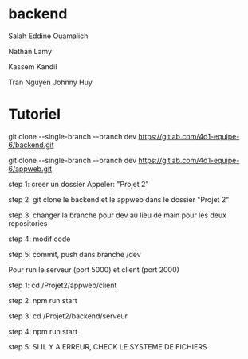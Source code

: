 # backend

Salah Eddine Ouamalich

Nathan Lamy

Kassem Kandil

Tran Nguyen Johnny Huy

# Tutoriel

git clone --single-branch --branch dev https://gitlab.com/4d1-equipe-6/backend.git

git clone --single-branch --branch dev https://gitlab.com/4d1-equipe-6/appweb.git

step 1: creer un dossier Appeler: "Projet 2"

step 2: git clone le backend et le appweb dans le dossier "Projet 2" 

step 3: changer la branche pour dev au lieu de main pour les deux repositories

step 4: modif code

step 5: commit, push dans branche /dev

Pour run le serveur (port 5000) et client (port 2000)

step 1: cd /Projet2/appweb/client

step 2: npm run start

step 3: cd /Projet2/backend/serveur

step 4: npm run start

step 5: SI IL Y A ERREUR, CHECK LE SYSTEME DE FICHIERS
